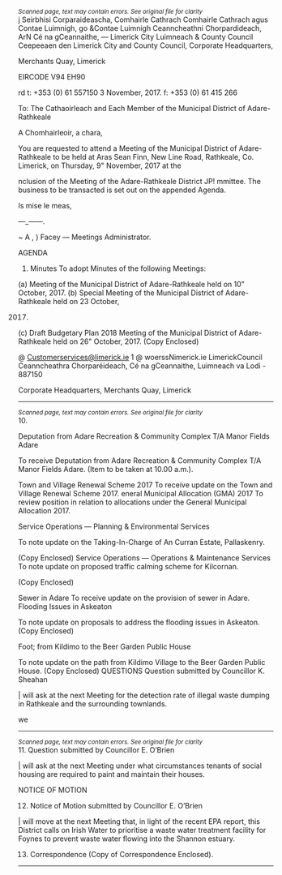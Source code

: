 *<small>Scanned page, text may contain errors. See original file for clarity</small>*  
j Seirbhisi Corparaideascha,
Comhairle Cathrach Comhairle Cathrach agus Contae Luimnigh,
go &Contae Luimnigh Ceanncheathni Chorpardideach,
ArN Cé na gCeannaithe,
— Limerick City Luimneach
& County Council Ceepeeaen den
Limerick City and County Council,
Corporate Headquarters,

Merchants Quay,
Limerick

EIRCODE V94 EH90

rd t: +353 (0) 61 557150
3 November, 2017. f: +353 (0) 61 415 266

To: The Cathaoirleach and Each Member of the Municipal District of Adare-
Rathkeale

A Chomhairleoir, a chara,

You are requested to attend a Meeting of the Municipal District of Adare-Rathkeale to be held at
Aras Sean Finn, New Line Road, Rathkeale, Co. Limerick, on Thursday, 9" November, 2017 at the

nclusion of the Meeting of the Adare-Rathkeale District JP! mmittee. The business to
be transacted is set out on the appended Agenda.

Is mise le meas,

—_——.

~ A ,
)
Facey —
Meetings Administrator.

AGENDA

1. Minutes
To adopt Minutes of the following Meetings:

(a) Meeting of the Municipal District of Adare-Rathkeale held on 10” October, 2017.
(b) Special Meeting of the Municipal District of Adare-Rathkeale held on 23 October,

2017.
(c) Draft Budgetary Plan 2018 Meeting of the Municipal District of Adare-Rathkeale
held on 26" October, 2017.
(Copy Enclosed)

@ Customerservices@limerick.ie
1 @ woerssNimerick.ie
LimerickCouncil
Ceanncheathra Chorparéideach, Cé na gCeannaithe, Luimneach va Lodi - 887150

Corporate Headquarters, Merchants Quay, Limerick

---
*<small>Scanned page, text may contain errors. See original file for clarity</small>*  
10.

Deputation from Adare Recreation & Community Complex T/A Manor Fields Adare

To receive Deputation from Adare Recreation & Community Complex T/A Manor Fields
Adare. (Item to be taken at 10.00 a.m.).

Town and Village Renewal Scheme 2017
To receive update on the Town and Village Renewal Scheme 2017.
eneral Municipal Allocation (GMA) 2017
To review position in relation to allocations under the General Municipal Allocation 2017.

Service Operations — Planning & Environmental Services

To note update on the Taking-In-Charge of An Curran Estate, Pallaskenry.

(Copy Enclosed)
Service Operations — Operations & Maintenance Services
To note update on proposed traffic calming scheme for Kilcornan.

(Copy Enclosed)

Sewer in Adare
To receive update on the provision of sewer in Adare.
Flooding Issues in Askeaton

To note update on proposals to address the flooding issues in Askeaton.
(Copy Enclosed)

Foot; from Kildimo to the Beer Garden Public House

To note update on the path from Kildimo Village to the Beer Garden Public House.
(Copy Enclosed)
QUESTIONS
Question submitted by Councillor K. Sheahan

| will ask at the next Meeting for the detection rate of illegal waste dumping in Rathkeale
and the surrounding townlands.

we

---
*<small>Scanned page, text may contain errors. See original file for clarity</small>*  
11. Question submitted by Councillor E. O’Brien

| will ask at the next Meeting under what circumstances tenants of social housing are
required to paint and maintain their houses.

NOTICE OF MOTION

12. Notice of Motion submitted by Councillor E. O’Brien

| will move at the next Meeting that, in light of the recent EPA report, this District calls on
Irish Water to prioritise a waste water treatment facility for Foynes to prevent waste
water flowing into the Shannon estuary.

13. Correspondence
(Copy of Correspondence Enclosed).

---

